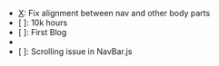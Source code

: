 - [X]: Fix alignment between nav and other body parts
- [ ]: 10k hours 
- [ ]: First Blog
- [X]: Mobile-friendly
- [ ]: Scrolling issue in NavBar.js

